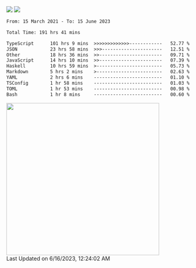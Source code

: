 <div>
  <img src="https://github-readme-stats.vercel.app/api?username=naporin0624&count_private=true&show_icons=true" />
  <img src="https://github-readme-stats.vercel.app/api/top-langs/?username=naporin0624&layout=compact&hide=css" />
  <!--START_SECTION:waka-->

```txt
From: 15 March 2021 - To: 15 June 2023

Total Time: 191 hrs 41 mins

TypeScript      101 hrs 9 mins  >>>>>>>>>>>>>------------   52.77 %
JSON            23 hrs 58 mins  >>>----------------------   12.51 %
Other           18 hrs 36 mins  >>-----------------------   09.71 %
JavaScript      14 hrs 10 mins  >>-----------------------   07.39 %
Haskell         10 hrs 59 mins  >------------------------   05.73 %
Markdown        5 hrs 2 mins    >------------------------   02.63 %
YAML            2 hrs 6 mins    -------------------------   01.10 %
TSConfig        1 hr 58 mins    -------------------------   01.03 %
TOML            1 hr 53 mins    -------------------------   00.98 %
Bash            1 hr 8 mins     -------------------------   00.60 %
```

<!--END_SECTION:waka-->
  
  <!--START_SECTION:lapras-card-->
<a href="https://lapras.com/public/CDQE7TF" target="_blank" rel="noopener noreferrer"><img src="https://lapras-card-generator.vercel.app/api/svg?e=3.68&b=3.48&i=3.5&b1=%23232323&b2=%236d6d6d&i1=%23212121&i2=%23818181&l=ja" width="400" ></a>  
Last Updated on 6/16/2023, 12:24:02 AM
<!--END_SECTION:lapras-card-->
</div>
